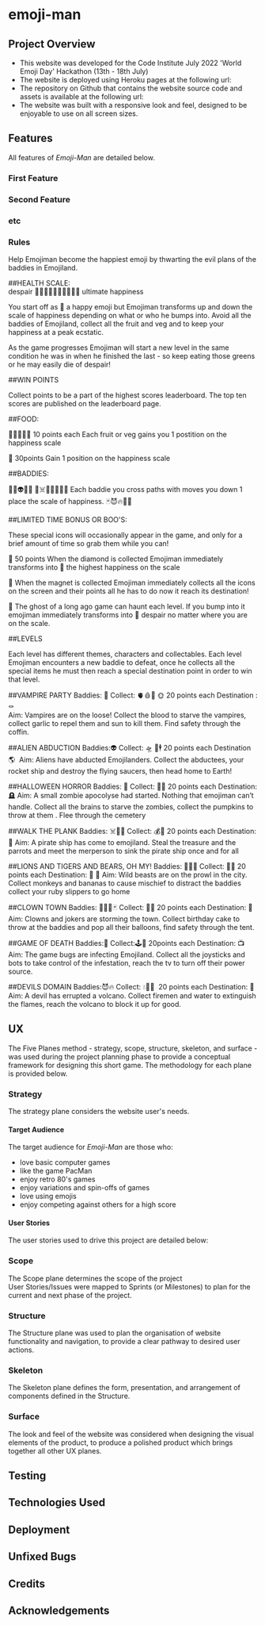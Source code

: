 # emoji-man

## Project Overview
- This website was developed for the Code Institute July 2022 'World Emoji Day' Hackathon (13th - 18th July)
- The website is deployed using Heroku pages at the following url: 
- The repository on Github that contains the website source code and assets is available at the following url: 
- The website was built with a responsive look and feel, designed to be enjoyable to use on all screen sizes. 

## Features
All features of *Emoji-Man* are detailed below.

### First Feature 
### Second Feature
### etc

### Rules
Help Emojiman become the happiest emoji by thwarting the evil plans of the baddies in Emojiland.

##HEALTH SCALE:       
                    	despair 🥵😱😩😭🤕🙂😋🤗😃🤩 ultimate happiness

You start off as 🙂 a happy emoji but Emojiman transforms up and down the scale of happiness depending on what or who he bumps into. Avoid all the baddies of Emojiland, collect all the fruit and veg and to keep your happiness at a peak ecstatic.

As the game progresses Emojiman will start a new level in the same condition he was in when he finished the last - so keep eating those greens or he may easily die of despair!

##WIN POINTS

Collect points to be a part of the highest scores leaderboard. The top ten scores are published on the leaderboard page.

##FOOD:

🥑🥦🥬🍏🥝  	10 points each
				Each fruit or veg gains you 1 postition on the happiness scale

🍒  				30points 
				Gain 1 position on the happiness scale

##BADDIES:

🧟🧛👽🦁🐯
🐻☠️🏴‍☠️🤡🤹‍♂️     Each baddie you cross paths with moves you down 1 place the scale of happiness. 
🃏😈🔥👾🤖


##LIMITED TIME BONUS OR BOO'S:

These special icons will occasionally appear in the game, and only for a brief amount of time so grab them while you can!


💎	50 points 
	When the diamond is collected Emojiman immediately transforms into 🤩 the highest happiness on the scale 

🧲 	When the magnet is collected Emojiman immediately collects all the icons on the screen and their points all he
	has to do now it reach its destination! 

👻 	The ghost of a long ago game can haunt each level. If you bump into it emojiman immediately transforms into 🥵 despair no matter where you are on the scale.
 

##LEVELS

Each level has different themes, characters and collectables. Each level Emojiman encounters a new baddie to defeat, once he collects all the special items he must then reach a special destination point in order to win that level. 

##VAMPIRE PARTY
Baddies: 🧛 
Collect: 🫀🩸🧄 🌞  20 points each
Destination : ⚰️  
Aim: Vampires are on the loose! Collect the blood to starve the vampires, collect garlic to repel them and sun to kill them. Find safety through the coffin.

##ALIEN ABDUCTION
Baddies:👽 
Collect: 🛸 🚀🕴  20 points each 
Destination 🌎 
Aim: Aliens have abducted Emojilanders. Collect the abductees, your rocket ship and destroy the flying saucers, then head home to Earth!

##HALLOWEEN HORROR
Baddies: 🧟 
Collect: 🧠🎃	20 points each
Destination: 🪦
Aim: A small zombie apocolyse had started. Nothing that emojiman can’t handle. Collect all the brains to starve the zombies, collect the pumpkins to throw at them . Flee through the cemetery

##WALK THE PLANK
Baddies: ☠️🏴‍☠️
Collect: 💰🦜 	20 points each
Destination: 🧜
Aim: A pirate ship has come to emojiland. Steal the treasure and the parrots and meet the merperson to sink the pirate ship once and for all

##LIONS AND TIGERS AND BEARS, OH MY!
Baddies: 🦁🐯🐻
Collect: 🐒🍌	20 points each
Destination: 👠 👠
Aim: Wild beasts are on the prowl in the city. Collect monkeys and bananas to cause mischief to distract the baddies collect your ruby slippers to go home 

##CLOWN TOWN
Baddies: 🤡🤹‍♂️🃏
Collect: 🎈🎂  20 points each
Destination: 🎪
Aim: Clowns and jokers are storming the town. Collect birthday cake to throw at the baddies and pop all their balloons, find safety through the tent. 

##GAME OF DEATH
Baddies:👾
Collect:🕹🤖	20points each
Destination: 📺
Aim: The game bugs are infecting Emojiland. Collect all the joysticks and bots to take control of the infestation, reach the tv to turn off their power source.

##DEVILS DOMAIN
Baddies:😈🔥 
Collect: 💧🧑‍🚒  20 points each
Destination: 🌋
Aim: A devil has errupted a volcano. Collect firemen and water to extinguish the flames, reach the volcano to block it up for good.

## UX
The Five Planes method - strategy, scope, structure, skeleton, and surface - was used during the project planning phase to provide a conceptual framework for designing this short game.  The methodology for each plane is provided below. 

### Strategy
The strategy plane considers the website user's needs.

#### Target Audience
The target audience for *Emoji-Man* are those who:
- love basic computer games
- like the game PacMan
- enjoy retro 80's games
- enjoy variations and spin-offs of games
- love using emojis
- enjoy competing against others for a high score

#### User Stories
The user stories used to drive this project are detailed below:


### Scope
The Scope plane determines the scope of the project \
User Stories/Issues were mapped to Sprints (or Milestones) to plan for the current and next phase of the project.

### Structure
The Structure plane was used to plan the organisation of website functionality and navigation, to provide a clear pathway to desired user actions.

### Skeleton
The Skeleton plane defines the form, presentation, and arrangement of components defined in the Structure. 

### Surface
The look and feel of the website was considered when designing the visual elements of the product, to produce a polished product which brings together all other UX planes.

## Testing

## Technologies Used

## Deployment

## Unfixed Bugs

## Credits

## Acknowledgements